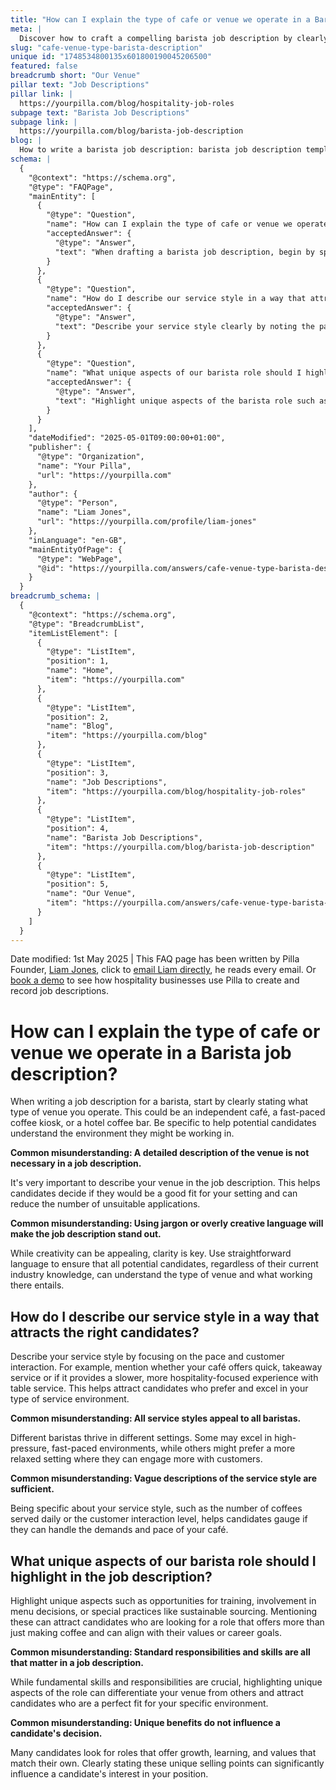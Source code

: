 ```yaml
---
title: "How can I explain the type of cafe or venue we operate in a Barista job description?"
meta: |
  Discover how to craft a compelling barista job description by clearly defining your cafe's type, service style, and unique role aspects to attract suitable candidates.
slug: "cafe-venue-type-barista-description"
unique id: "1748534800135x601800190045206500"
featured: false
breadcrumb short: "Our Venue"
pillar text: "Job Descriptions"
pillar link: |
  https://yourpilla.com/blog/hospitality-job-roles
subpage text: "Barista Job Descriptions"
subpage link: |
  https://yourpilla.com/blog/barista-job-description
blog: |
  How to write a barista job description: barista job description template included.
schema: |
  {
    "@context": "https://schema.org",
    "@type": "FAQPage",
    "mainEntity": [
      {
        "@type": "Question",
        "name": "How can I explain the type of cafe or venue we operate in a Barista job description?",
        "acceptedAnswer": {
          "@type": "Answer",
          "text": "When drafting a barista job description, begin by specifying the type of venue, such as an independent cafe, a coffee kiosk, or a hotel coffee bar. Providing a clear and detailed description of the venue helps potential candidates understand the work environment and assess if they are a good match, reducing unsuitable applications."
        }
      },
      {
        "@type": "Question",
        "name": "How do I describe our service style in a way that attracts the right candidates?",
        "acceptedAnswer": {
          "@type": "Answer",
          "text": "Describe your service style clearly by noting the pace and level of customer interaction, such as quick takeaway service or leisurely table service. Being specific about the service pace and customer engagement helps attract candidates who are best suited and can excel in your cafe's environment."
        }
      },
      {
        "@type": "Question",
        "name": "What unique aspects of our barista role should I highlight in the job description?",
        "acceptedAnswer": {
          "@type": "Answer",
          "text": "Highlight unique aspects of the barista role such as opportunities for training, participation in menu decisions, or practices like sustainable sourcing. Detailing these elements can draw candidates seeking a more involved role and align with their professional aspirations or values."
        }
      }
    ],
    "dateModified": "2025-05-01T09:00:00+01:00",
    "publisher": {
      "@type": "Organization",
      "name": "Your Pilla",
      "url": "https://yourpilla.com"
    },
    "author": {
      "@type": "Person",
      "name": "Liam Jones",
      "url": "https://yourpilla.com/profile/liam-jones"
    },
    "inLanguage": "en-GB",
    "mainEntityOfPage": {
      "@type": "WebPage",
      "@id": "https://yourpilla.com/answers/cafe-venue-type-barista-description"
    }
  }
breadcrumb_schema: |
  {
    "@context": "https://schema.org",
    "@type": "BreadcrumbList",
    "itemListElement": [
      {
        "@type": "ListItem",
        "position": 1,
        "name": "Home",
        "item": "https://yourpilla.com"
      },
      {
        "@type": "ListItem",
        "position": 2,
        "name": "Blog",
        "item": "https://yourpilla.com/blog"
      },
      {
        "@type": "ListItem",
        "position": 3,
        "name": "Job Descriptions",
        "item": "https://yourpilla.com/blog/hospitality-job-roles"
      },
      {
        "@type": "ListItem",
        "position": 4,
        "name": "Barista Job Descriptions",
        "item": "https://yourpilla.com/blog/barista-job-description"
      },
      {
        "@type": "ListItem",
        "position": 5,
        "name": "Our Venue",
        "item": "https://yourpilla.com/answers/cafe-venue-type-barista-description"
      }
    ]
  }
---
```


Date modified: 1st May 2025 | This FAQ page has been written by Pilla Founder, [Liam Jones](https://yourpilla.com/profile/liam-jones), click to [email Liam directly](https://mailto:liam@yourpilla.com), he reads every email. Or [book a demo](https://calendly.com/pilla/demo) to see how hospitality businesses use Pilla to create and record job descriptions.

# How can I explain the type of cafe or venue we operate in a Barista job description?

When writing a job description for a barista, start by clearly stating what type of venue you operate. This could be an independent café, a fast-paced coffee kiosk, or a hotel coffee bar. Be specific to help potential candidates understand the environment they might be working in.

**Common misunderstanding: A detailed description of the venue is not necessary in a job description.**

It's very important to describe your venue in the job description. This helps candidates decide if they would be a good fit for your setting and can reduce the number of unsuitable applications.

**Common misunderstanding: Using jargon or overly creative language will make the job description stand out.**

While creativity can be appealing, clarity is key. Use straightforward language to ensure that all potential candidates, regardless of their current industry knowledge, can understand the type of venue and what working there entails.

## How do I describe our service style in a way that attracts the right candidates?

Describe your service style by focusing on the pace and customer interaction. For example, mention whether your café offers quick, takeaway service or if it provides a slower, more hospitality-focused experience with table service. This helps attract candidates who prefer and excel in your type of service environment.

**Common misunderstanding: All service styles appeal to all baristas.**

Different baristas thrive in different settings. Some may excel in high-pressure, fast-paced environments, while others might prefer a more relaxed setting where they can engage more with customers.

**Common misunderstanding: Vague descriptions of the service style are sufficient.**

Being specific about your service style, such as the number of coffees served daily or the customer interaction level, helps candidates gauge if they can handle the demands and pace of your café.

## What unique aspects of our barista role should I highlight in the job description?

Highlight unique aspects such as opportunities for training, involvement in menu decisions, or special practices like sustainable sourcing. Mentioning these can attract candidates who are looking for a role that offers more than just making coffee and can align with their values or career goals.

**Common misunderstanding: Standard responsibilities and skills are all that matter in a job description.**

While fundamental skills and responsibilities are crucial, highlighting unique aspects of the role can differentiate your venue from others and attract candidates who are a perfect fit for your specific environment.

**Common misunderstanding: Unique benefits do not influence a candidate's decision.**

Many candidates look for roles that offer growth, learning, and values that match their own. Clearly stating these unique selling points can significantly influence a candidate's interest in your position.